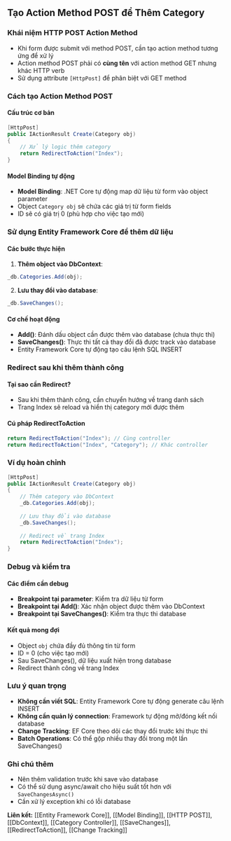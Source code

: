## Tạo Action Method POST để Thêm Category

### Khái niệm HTTP POST Action Method

- Khi form được submit với method POST, cần tạo action method tương ứng để xử lý
- Action method POST phải có **cùng tên** với action method GET nhưng khác HTTP verb
- Sử dụng attribute `[HttpPost]` để phân biệt với GET method


### Cách tạo Action Method POST

#### Cấu trúc cơ bản

```csharp
[HttpPost]
public IActionResult Create(Category obj)
{
    // Xử lý logic thêm category
    return RedirectToAction("Index");
}
```


#### Model Binding tự động

- **Model Binding**: .NET Core tự động map dữ liệu từ form vào object parameter
- Object `Category obj` sẽ chứa các giá trị từ form fields
- ID sẽ có giá trị 0 (phù hợp cho việc tạo mới)


### Sử dụng Entity Framework Core để thêm dữ liệu

#### Các bước thực hiện

1. **Thêm object vào DbContext**:
```csharp
_db.Categories.Add(obj);
```

2. **Lưu thay đổi vào database**:
```csharp
_db.SaveChanges();
```


#### Cơ chế hoạt động

- **Add()**: Đánh dấu object cần được thêm vào database (chưa thực thi)
- **SaveChanges()**: Thực thi tất cả thay đổi đã được track vào database
- Entity Framework Core tự động tạo câu lệnh SQL INSERT


### Redirect sau khi thêm thành công

#### Tại sao cần Redirect?

- Sau khi thêm thành công, cần chuyển hướng về trang danh sách
- Trang Index sẽ reload và hiển thị category mới được thêm


#### Cú pháp RedirectToAction

```csharp
return RedirectToAction("Index"); // Cùng controller
return RedirectToAction("Index", "Category"); // Khác controller
```


### Ví dụ hoàn chỉnh

```csharp
[HttpPost]
public IActionResult Create(Category obj)
{
    // Thêm category vào DbContext
    _db.Categories.Add(obj);
    
    // Lưu thay đổi vào database
    _db.SaveChanges();
    
    // Redirect về trang Index
    return RedirectToAction("Index");
}
```


### Debug và kiểm tra

#### Các điểm cần debug

- **Breakpoint tại parameter**: Kiểm tra dữ liệu từ form
- **Breakpoint tại Add()**: Xác nhận object được thêm vào DbContext
- **Breakpoint tại SaveChanges()**: Kiểm tra thực thi database


#### Kết quả mong đợi

- Object `obj` chứa đầy đủ thông tin từ form
- ID = 0 (cho việc tạo mới)
- Sau SaveChanges(), dữ liệu xuất hiện trong database
- Redirect thành công về trang Index


### Lưu ý quan trọng

- **Không cần viết SQL**: Entity Framework Core tự động generate câu lệnh INSERT
- **Không cần quản lý connection**: Framework tự động mở/đóng kết nối database
- **Change Tracking**: EF Core theo dõi các thay đổi trước khi thực thi
- **Batch Operations**: Có thể gộp nhiều thay đổi trong một lần SaveChanges()


### Ghi chú thêm

- Nên thêm validation trước khi save vào database
- Có thể sử dụng async/await cho hiệu suất tốt hơn với `SaveChangesAsync()`
- Cần xử lý exception khi có lỗi database

**Liên kết:** [[Entity Framework Core]], [[Model Binding]], [[HTTP POST]], [[DbContext]], [[Category Controller]], [[SaveChanges]], [[RedirectToAction]], [[Change Tracking]]

